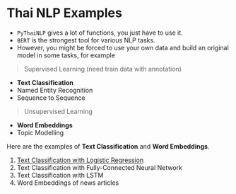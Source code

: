 # Thai NLP Examples

- `PyThaiNLP` gives a lot of functions, you just have to use it.
- `BERT` is the strongest tool for various NLP tasks. 
- However, you might be forced to use your own data and build an original model in some tasks, for example


> Supervised Learning (need train data with annotation)

- **Text Classification**
- Named Entity Recognition
- Sequence to Sequence


> Unsupervised Learning

- **Word Embeddings**
- Topic Modelling

Here are the examples of **Text Classification** and **Word Embeddings**.

1. [Text Classification with Logistic Regression](https://github.com/nozomiyamada/DSI2/blob/master/thai_nlp_examples/text_classification_LogReg.ipynb)
2. Text Classification with Fully-Connected Neural Network
3. Text Classification with LSTM
4. Word Embeddings of news articles